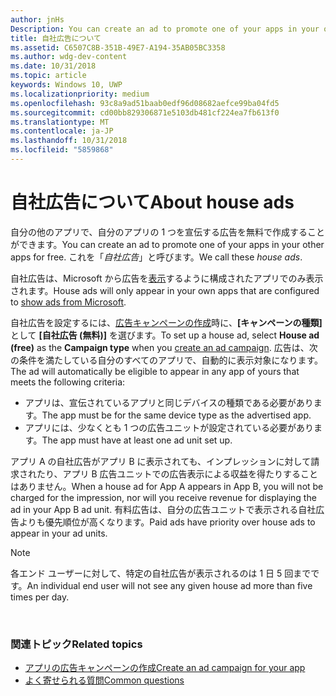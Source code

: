 ```yaml
---
author: jnHs
Description: You can create an ad to promote one of your apps in your other apps, for free. We call these house ads.
title: 自社広告について
ms.assetid: C6507C8B-351B-49E7-A194-35AB05BC3358
ms.author: wdg-dev-content
ms.date: 10/31/2018
ms.topic: article
keywords: Windows 10, UWP
ms.localizationpriority: medium
ms.openlocfilehash: 93c8a9ad51baab0edf96d08682aefce99ba04fd5
ms.sourcegitcommit: cd00bb829306871e5103db481cf224ea7fb613f0
ms.translationtype: MT
ms.contentlocale: ja-JP
ms.lasthandoff: 10/31/2018
ms.locfileid: "5859868"
---
```

# <a name="about-house-ads"></a><span data-ttu-id="78b2e-103">自社広告について</span><span class="sxs-lookup"><span data-stu-id="78b2e-103">About house ads</span></span>


<span data-ttu-id="78b2e-104">自分の他のアプリで、自分のアプリの 1 つを宣伝する広告を無料で作成することができます。</span><span class="sxs-lookup"><span data-stu-id="78b2e-104">You can create an ad to promote one of your apps in your other apps for free.</span></span> <span data-ttu-id="78b2e-105">これを「*自社広告*」と呼びます。</span><span class="sxs-lookup"><span data-stu-id="78b2e-105">We call these *house ads*.</span></span>

<span data-ttu-id="78b2e-106">自社広告は、Microsoft から広告を[表示](../monetize/display-ads-in-your-app.md)するように構成されたアプリでのみ表示されます。</span><span class="sxs-lookup"><span data-stu-id="78b2e-106">House ads will only appear in your own apps that are configured to [show ads from Microsoft](../monetize/display-ads-in-your-app.md).</span></span>

<span data-ttu-id="78b2e-107">自社広告を設定するには、[広告キャンペーンの作成](create-an-ad-campaign-for-your-app.md)時に、**[キャンペーンの種類]** として **[自社広告 (無料)]** を選びます。</span><span class="sxs-lookup"><span data-stu-id="78b2e-107">To set up a house ad, select **House ad (free)** as the **Campaign type** when you [create an ad campaign](create-an-ad-campaign-for-your-app.md).</span></span> <span data-ttu-id="78b2e-108">広告は、次の条件を満たしている自分のすべてのアプリで、自動的に表示対象になります。</span><span class="sxs-lookup"><span data-stu-id="78b2e-108">The ad will automatically be eligible to appear in any app of yours that meets the following criteria:</span></span>

-   <span data-ttu-id="78b2e-109">アプリは、宣伝されているアプリと同じデバイスの種類である必要があります。</span><span class="sxs-lookup"><span data-stu-id="78b2e-109">The app must be for the same device type as the advertised app.</span></span>
-   <span data-ttu-id="78b2e-110">アプリには、少なくとも 1 つの広告ユニットが設定されている必要があります。</span><span class="sxs-lookup"><span data-stu-id="78b2e-110">The app must have at least one ad unit set up.</span></span>

<span data-ttu-id="78b2e-111">アプリ A の自社広告がアプリ B に表示されても、インプレッションに対して請求されたり、アプリ B 広告ユニットでの広告表示による収益を得たりすることはありません。</span><span class="sxs-lookup"><span data-stu-id="78b2e-111">When a house ad for App A appears in App B, you will not be charged for the impression, nor will you receive revenue for displaying the ad in your App B ad unit.</span></span> <span data-ttu-id="78b2e-112">有料広告は、自分の広告ユニットで表示される自社広告よりも優先順位が高くなります。</span><span class="sxs-lookup"><span data-stu-id="78b2e-112">Paid ads have priority over house ads to appear in your ad units.</span></span>

>[!NOTE]
> <span data-ttu-id="78b2e-113">各エンド ユーザーに対して、特定の自社広告が表示されるのは 1 日 5 回までです。</span><span class="sxs-lookup"><span data-stu-id="78b2e-113">An individual end user will not see any given house ad more than five times per day.</span></span>

 

### <a name="related-topics"></a><span data-ttu-id="78b2e-114">関連トピック</span><span class="sxs-lookup"><span data-stu-id="78b2e-114">Related topics</span></span>


* [<span data-ttu-id="78b2e-115">アプリの広告キャンペーンの作成</span><span class="sxs-lookup"><span data-stu-id="78b2e-115">Create an ad campaign for your app</span></span>](create-an-ad-campaign-for-your-app.md)
* [<span data-ttu-id="78b2e-116">よく寄せられる質問</span><span class="sxs-lookup"><span data-stu-id="78b2e-116">Common questions</span></span>](common-questions.md)
